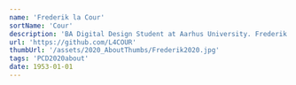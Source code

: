 ```yaml
---
name: 'Frederik la Cour'
sortName: 'Cour'
description: 'BA Digital Design Student at Aarhus University. Frederik has a general interest in creative coding, audio-design and software culture. Moreover, he has a particular interest in exploring performative coding practices. In his practice he explores; the capabilities of algorithmic music, audio-visual interfaces, and interoperability of audio software and modular hardware'
url: 'https://github.com/L4COUR'
thumbUrl: '/assets/2020_AboutThumbs/Frederik2020.jpg'
tags: 'PCD2020about'
date: 1953-01-01
---
```

